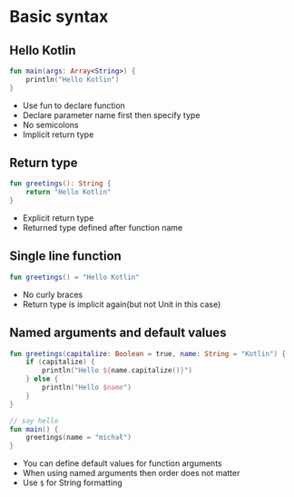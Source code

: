 # Basic syntax

## Hello Kotlin
```kotlin
fun main(args: Array<String>) {
    println("Hello Kotlin")
}
```
* Use fun to declare function
* Declare parameter name first then specify type
* No semicolons
* Implicit return type

## Return type  
```kotlin
fun greetings(): String {
    return "Hello Kotlin"
}
```
* Explicit return type
* Returned type defined after function name

## Single line function
```kotlin
fun greetings() = "Hello Kotlin"
```
* No curly braces
* Return type is implicit again(but not Unit in this case)

## Named arguments and default values
```kotlin
fun greetings(capitalize: Boolean = true, name: String = "Kotlin") {
    if (capitalize) {
        println("Hello ${name.capitalize()}")
    } else {
        println("Hello $name")
    }
}

// say hello
fun main() {
    greetings(name = "michał")
}
```
* You can define default values for function arguments
* When using named arguments then order does not matter
* Use `$` for String formatting